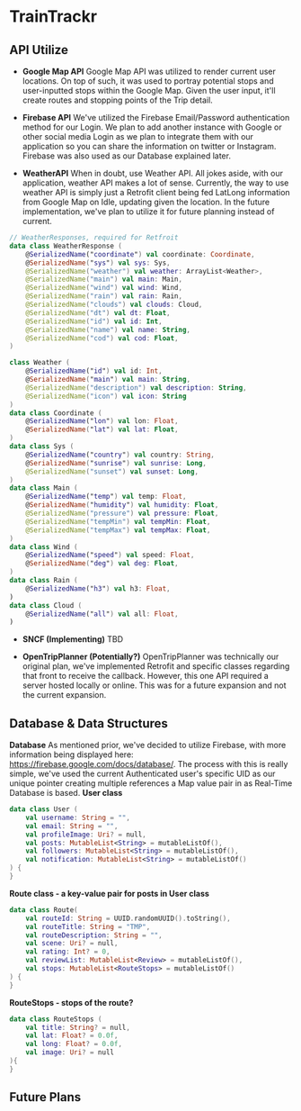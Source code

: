 # TrainTrackr

## API Utilize 
- **Google Map API**
Google Map API was utilized to render current user locations. On top of such, it was used to portray potential stops and user-inputted stops within the Google Map.
Given the user input, it'll create routes and stopping points of the Trip detail.

- **Firebase API**
We've utilized the Firebase Email/Password authentication method for our Login. We plan to add another instance with Google or other social media Login as we plan to integrate
them with our application so you can share the information on twitter or Instagram. Firebase was also used as our Database explained later.

- **WeatherAPI**
When in doubt, use Weather API. All jokes aside, with our application, weather API makes a lot of sense. Currently, the way to use weather API is simply just a Retrofit client
being fed LatLong information from Google Map on Idle, updating given the location. In the future implementation, we've plan to utilize it for future planning instead of current.
```Kotlin
// WeatherResponses, required for Retfroit
data class WeatherResponse (
    @SerializedName("coordinate") val coordinate: Coordinate,
    @SerializedName("sys") val sys: Sys,
    @SerializedName("weather") val weather: ArrayList<Weather>,
    @SerializedName("main") val main: Main,
    @SerializedName("wind") val wind: Wind,
    @SerializedName("rain") val rain: Rain,
    @SerializedName("clouds") val clouds: Cloud,
    @SerializedName("dt") val dt: Float,
    @SerializedName("id") val id: Int,
    @SerializedName("name") val name: String,
    @SerializedName("cod") val cod: Float,
)

class Weather (
    @SerializedName("id") val id: Int,
    @SerializedName("main") val main: String,
    @SerializedName("description") val description: String,
    @SerializedName("icon") val icon: String
)
data class Coordinate (
    @SerializedName("lon") val lon: Float,
    @SerializedName("lat") val lat: Float,
)
data class Sys (
    @SerializedName("country") val country: String,
    @SerializedName("sunrise") val sunrise: Long,
    @SerializedName("sunset") val sunset: Long,
)
data class Main (
    @SerializedName("temp") val temp: Float,
    @SerializedName("humidity") val humidity: Float,
    @SerializedName("pressure") val pressure: Float,
    @SerializedName("tempMin") val tempMin: Float,
    @SerializedName("tempMax") val tempMax: Float,
)
data class Wind (
    @SerializedName("speed") val speed: Float,
    @SerializedName("deg") val deg: Float,
)
data class Rain (
    @SerializedName("h3") val h3: Float,
)
data class Cloud (
    @SerializedName("all") val all: Float,
)
```

- **SNCF (Implementing)**
TBD

- **OpenTripPlanner (Potentially?)**
OpenTripPlanner was technically our original plan, we've implemented Retrofit and specific classes regarding that front to receive the callback.
However, this one API required a server hosted locally or online. This was for a future expansion and not the current expansion.

## Database & Data Structures
**Database**
As mentioned prior, we've decided to utilize Firebase, with more information being displayed here: https://firebase.google.com/docs/database/. The process with this is really simple,
we've used the current Authenticated user's specific UID as our unique pointer creating multiple references a Map value pair in as Real-Time Database is based.
**User class**
```Kotlin
data class User (
    val username: String = "",
    val email: String = "",
    val profileImage: Uri? = null,
    val posts: MutableList<String> = mutableListOf(),
    val followers: MutableList<String> = mutableListOf(),
    val notification: MutableList<String> = mutableListOf()
) {
}
```
**Route class - a key-value pair for posts in User class**
```Kotlin
data class Route(
    val routeId: String = UUID.randomUUID().toString(),
    val routeTitle: String = "TMP",
    val routeDescription: String = "",
    val scene: Uri? = null,
    val rating: Int? = 0,
    val reviewList: MutableList<Review> = mutableListOf(),
    val stops: MutableList<RouteStops> = mutableListOf()
) {
}
```
**RouteStops - stops of the route?**
```Kotlin
data class RouteStops (
    val title: String? = null,
    val lat: Float? = 0.0f,
    val long: Float? = 0.0f,
    val image: Uri? = null
){
}
```

## Future Plans
